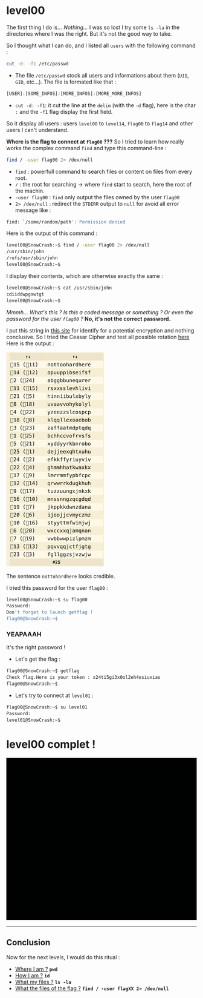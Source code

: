 # level00

The first thing I do is... _Nothing..._
I was so lost I try some `ls -la` in the directories where I was the right. But it's not the good way to take.

So I thought what I can do, and I listed all `users` with the following command :
```sh
cut -d: -f1 /etc/passwd
```
- The file `/etc/passwd` stock all users and informations about them (`UID`, `GID`, etc...). The file is formated like that :
```sh
[USER]:[SOME_INFOS]:[MORE_INFOS]:[MORE_MORE_INFOS]
```
- `cut -d: -f1`: it cut the line at the `delim` (with the `-d` flag), here is the char `:` and the `-f1` flag display the first field.

So it display all users : users `level00` to `level14`, `flag00` to `flag14` and other users I can't understand.

**Where is the flag to connect at `flag00` ???**
So I tried to learn how really works the complex command `find` and type this command-line :
```sh
find / -user flag00 2> /dev/null
```
- `find` : powerfull command to search files or content on files from every root.
- `/` : the root for searching -> where `find` start to search, here the root of the machin.
- `-user flag00` : `find` only output the files owned by the user `flag00`
- `2> /dev/null` : redirect the `STDERR` output to `null` for avoid all error message like :
```sh
find: `/some/random/path': Permission denied
```

Here is the output of this command :
```sh
level00@SnowCrash:~$ find / -user flag00 2> /dev/null
/usr/sbin/john
/rofs/usr/sbin/john
level00@SnowCrash:~$
```
I display their contents, which are otherwise exactly the same :
```sh
level00@SnowCrash:~$ cat /usr/sbin/john
cdiiddwpgswtgt
level00@SnowCrash:~$
```
_Mmmh... What's this ? Is this a coded message or something ? Or even the password for the user `flag00` ?_
**No, it's not the correct password.**

I put this string in [this site](https://www.dcode.fr/identification-chiffrement) for identify for a potential encryption and nothing conclusive.
So I tried the Ceasar Cipher and test all possible rotation [here](https://www.dcode.fr/chiffre-cesar)
Here is the output :

![Trying decoding cdiiddwpgswtgt](../../assets/cdiiddwpgswtgt.png "cdiiddwpgswtgt")

The sentence `nottohardhere` looks credible.

I tried this password for the user `flag00` :
```sh
level00@SnowCrash:~$ su flag00
Password:
Don't forget to launch getflag !
flag00@SnowCrash:~$
```

### YEAPAAAH
It's the right password !

- Let's get the flag :
```sh
flag00@SnowCrash:~$ getflag
Check flag.Here is your token : x24ti5gi3x0ol2eh4esiuxias
flag00@SnowCrash:~$
```

- Let's try to connect at `level01` :
```sh
flag00@SnowCrash:~$ su level01
Password:
level01@SnowCrash:~$
```
# level00 complet !
![YEAH](../../assets/yeah.gif)

---

## Conclusion
Now for the next levels, I would do this ritual :
- <u>Where I am ?</u> **`pwd`**
- <u>How I am ?</u> **`id`**
- <u>What my files ?</u> **`ls -la`**
- <u>What the files of the flag ?</u> **`find / -user flagXX 2> /dev/null`**
